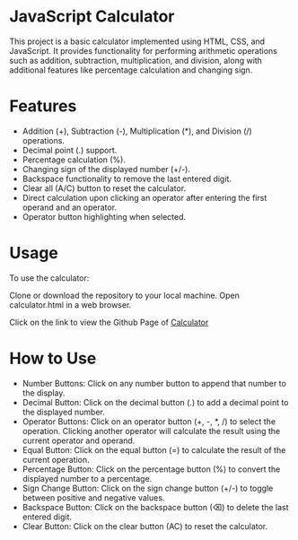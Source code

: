 # JavaScript Calculator
This project is a basic calculator implemented using HTML, CSS, and JavaScript. It provides functionality for performing arithmetic operations such as addition, subtraction, multiplication, and division, along with additional features like percentage calculation and changing sign.

# Features
- Addition (+), Subtraction (-), Multiplication (*), and Division (/) operations.
- Decimal point (.) support.
- Percentage calculation (%).
- Changing sign of the displayed number (+/-).
- Backspace functionality to remove the last entered digit.
- Clear all (A/C) button to reset the calculator.
- Direct calculation upon clicking an operator after entering the first operand and an operator.
- Operator button highlighting when selected.

# Usage
To use the calculator:

Clone or download the repository to your local machine.
Open calculator.html in a web browser.

Click on the link to view the Github Page of [Calculator](https://junfengl95.github.io/calculator/calculator.html)

# How to Use
- Number Buttons: Click on any number button to append that number to the display.
- Decimal Button: Click on the decimal button (.) to add a decimal point to the displayed number.
- Operator Buttons: Click on an operator button (+, -, *, /) to select the operation. Clicking another operator will calculate the result using the current operator and operand.
- Equal Button: Click on the equal button (=) to calculate the result of the current operation.
- Percentage Button: Click on the percentage button (%) to convert the displayed number to a percentage.
- Sign Change Button: Click on the sign change button (+/-) to toggle between positive and negative values.
- Backspace Button: Click on the backspace button (&#9003;) to delete the last entered digit.
- Clear Button: Click on the clear button (AC) to reset the calculator.
